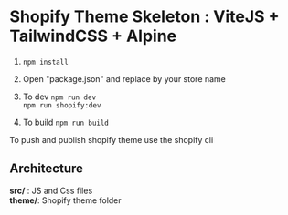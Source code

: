 # Shopify Theme Skeleton : ViteJS + TailwindCSS + Alpine

1) `npm install`
2) Open "package.json" and replace <store> by your store name
3) To dev `npm run dev`  
          `npm run shopify:dev`

4) To build `npm run build`

To push and publish shopify theme use the shopify cli

## Architecture
**src/** : JS and Css files  
**theme/**: Shopify theme folder